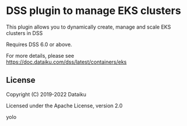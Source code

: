 # DSS plugin to manage EKS clusters

This plugin allows you to dynamically create, manage and scale EKS clusters in DSS

Requires DSS 6.0 or above.

For more details, please see https://doc.dataiku.com/dss/latest/containers/eks

## License
Copyright (C) 2019-2022 Dataiku

Licensed under the Apache License, version 2.0

yolo
